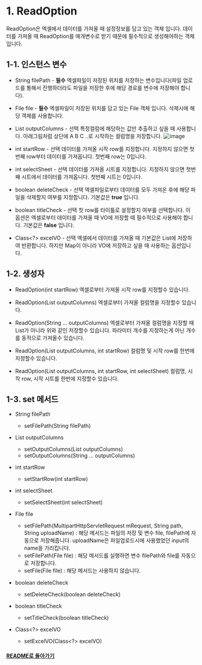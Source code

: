 # 1. ReadOption

ReadOption은 엑셀에서 데이터를 가져올 때 설정정보를 담고 있는 객체 입니다. 데이터를 가져올 때 ReadOption를 매개변수로 받기 때문에 필수적으로 생성해야하는 객체입니다.

## 1-1. 인스턴스 변수

- String filePath - **필수**
엑셀파일이 저장된 위치를 저장하는 변수입니다(파일 업로드를 통해서 진행하더라도 파일을 저장한 후에 해당 경로를 변수에 저장해야 합니다).

- File file - **필수**
엑셀파일이 저장된 위치를 담고 있는 File 객체 입니다. 삭제시에 해당 객체를 사용합니다.

- List<String> outputColumns - 선택
특정컬럼에 해당하는 값만 추출하고 싶을 때 사용합니다. 
아래그림처럼 상단에 A B C ..로 시작하는 컬럼명을 저장합니다.
![image](https://user-images.githubusercontent.com/42727909/49498544-bb967d80-f8ae-11e8-89ea-4ae704ef2327.png)

- int startRow - 선택
데이터를 가져올 시작 row를 지정합니다. 지정하지 않으면 첫번째 row부터 데이터를 가져옵니다. 첫번째 row는 0입니다.

- int selectSheet - 선택
데이터를 가져올 시트를 지정합니다. 지정하지 않으면 첫번째 시트에서 데이터를 가져옵니다. 첫번째 시트는 0입니다.

- boolean deleteCheck - 선택
엑셀파일로부터 데이터를 모두 가져온 후에 해당 파일을 삭제할지 여부를 지정합니다.
기본값은 **true** 입니다.

- boolean titleCheck - 선택
첫 row를 타이틀로 설정할지 여부를 선택합니다. 이 옵션은 엑셀로부터 데이터를 가져올 때 VO에 저장할 때 필수적으로 사용해야 합니다.
기본값은 **false** 입니다.

- Class<?> excelVO - 선택
엑셀에서 데이터를 가져올 때 기본값은 List<Map>에 저장하여 반환합니다. 하지만 Map이 아니라 VO에 저장하고 싶을 때 사용하는 옵션입니다.

## 1-2. 생성자

- ReadOption(int startRow)
엑셀로부터 가져올 시작 row를 지정할수 있습니다.

- ReadOption(List<String> outputColumns)
엑셀로부터 가져올 컬럼명을 지정할수 있습니다.

- ReadOption(String ... outputColumns)
엑셀로부터 가져올 컬럼명을 지정할 때 List가 아니라 위와 같인 저장할수 있습니다.
파라미터 개수를 지정하는게 아닌 개수를 동적으로 가져올수 있습니다.

- ReadOption(List<String> outputColumns, int startRow)
컬럼명 및 시작 row를 한번에 지정할수 있습니다.

- ReadOption(List<String> outputColumns, int startRow, int selectSheet)
컬럼명, 시작 row, 시작 시트를 한번에 지정할수 있습니다.

## 1-3. set 메서드

- String filePath
    - setFilePath(String filePath)

- List<String> outputColumns
    - setOutputColumns(List<String> outputColumns)
    - setOutputColumns(String ... outputColumns)

- int startRow
    - setStartRow(int startRow) 

- int selectSheet
    - setSelectSheet(int selectSheet)

- File file
    - setFilePath(MultipartHttpServletRequest mRequest, String path, String uploadName)
        : 해당 메서드는 파일의 저장 및 변수 file, filePath에 자동으로 저장해줍니다.
        uploadName은 파일업로드시에 사용했었던 input의 name을 가리킵니다.
    - setFilePath(File file)
        : 해당 메서드를 실행하면 변수 filePath와 file를 자동으로 저장합니다.
    - setFile(File file)
        : 해당 메서드는 사용하지 않습니다.

- boolean deleteCheck
    - setDeleteCheck(boolean deleteCheck)

- boolean titleCheck
    - setTitleCheck(boolean titleCheck) 

- Class<?> excelVO
    - setExcelVO(Class<?> excelVO)

#### [README로 돌아가기](README.md)